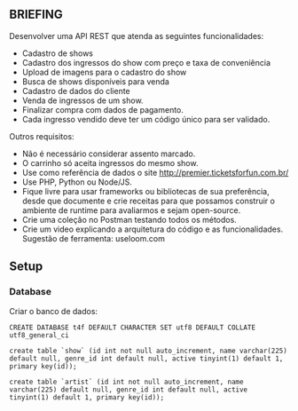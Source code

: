 ## BRIEFING

Desenvolver uma API REST que atenda as seguintes funcionalidades:

- Cadastro de shows
- Cadastro dos ingressos do show com preço e taxa de conveniência
- Upload de imagens para o cadastro do show
- Busca de shows disponíveis para venda
- Cadastro de dados do cliente
- Venda de ingressos de um show.
- Finalizar compra com dados de pagamento.
- Cada ingresso vendido deve ter um código único para ser validado.

Outros requisitos:
- Não é necessário considerar assento marcado.
- O carrinho só aceita ingressos do mesmo show.
- Use como referência de dados o site http://premier.ticketsforfun.com.br/
- Use PHP, Python ou Node/JS.
- Fique livre para usar frameworks ou bibliotecas de sua preferência, desde que documente e crie receitas para que possamos construir o ambiente de runtime para avaliarmos e sejam open-source.
- Crie uma coleção no Postman testando todos os métodos.
- Crie um video explicando a arquitetura do código e as funcionalidades. Sugestão de ferramenta: useloom.com


## Setup

### Database

Criar o banco de dados:

```
CREATE DATABASE t4f DEFAULT CHARACTER SET utf8 DEFAULT COLLATE utf8_general_ci
```

```
create table `show` (id int not null auto_increment, name varchar(225) default null, genre_id int default null, active tinyint(1) default 1, primary key(id));
```

```
create table `artist` (id int not null auto_increment, name varchar(225) default null, genre_id int default null, active tinyint(1) default 1, primary key(id));
```
